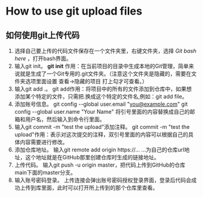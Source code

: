 # How to use git upload files
## 如何使用git上传代码
1. 选择自己要上传的代码文件保存在一个文件夹里，右键文件夹，选择 *Git bash here* ，打开bash界面。
2. 输入git init。
__git init__ 作用：在当前项目的目录中生成本地的Git管理，简单来说就是生成了一个Git专用的.git文件夹。（注意这个文件夹是隐藏的，需要在文件夹选项里面设置 查看->隐藏的项目 打上勾才可查看。）
3. 输入git add .。
  git add作用：将项目中的所有的文件添加到仓库中，如果想添加某个特定的文件，只需把.换成这个特定的文件名,例如：git add file。
4. 添加账号信息。
  git config --global user.email "you@example.com"
  git config --global user.name "Your Name"
  将引号里面的内容替换成自己的邮箱和用户名，然后输入到命令行里面。
5. 输入git commit -m "test the upload"添加注释。
  git commit -m "test the upload"作用：表示对这次提交的注释，双引号里面的内容可以根据自己的具体内容需要进行修改。
6. 添加仓库地址。
  输入git remote add origin https://...
  ...为自己的仓库url地址，这个地址就是在GitHub那里创建仓库时生成的链接地址。
7. 上传代码。
  输入git push -u origin master，把代码上传到GitHub的仓库main下面的master分支。
8. 输入账号密码登录。
  上传连接会弹出账号密码授权登录界面，登录后代码会成功上传到库里面，此时可以打开所上传到的那个仓库里查看。
